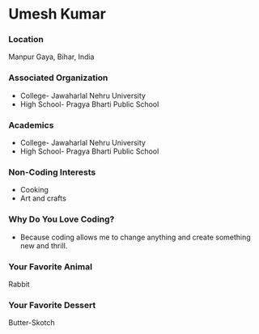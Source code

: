 # Umesh Kumar

### Location
Manpur Gaya, Bihar, India

### Associated Organization
- College- Jawaharlal Nehru University
- High School- Pragya Bharti Public School

### Academics
- College- Jawaharlal Nehru University
- High School- Pragya Bharti Public School

### Non-Coding Interests
- Cooking
- Art and crafts

### Why Do You Love Coding?
- Because coding allows me to change anything and create something new and thrill.

### Your Favorite Animal
Rabbit

### Your Favorite Dessert
Butter-Skotch